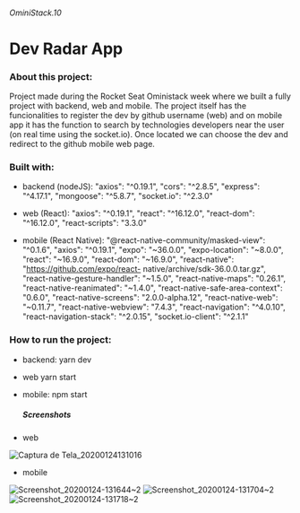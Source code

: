 ###### OminiStack.10

# Dev Radar App

### About this project:

Project made during the Rocket Seat Oministack week where we built a fully project with backend, web and mobile. The project itself has the funcionalities to register the dev by github username (web) and on mobile app it has the function to search by technologies developers near the user (on real time using the socket.io). Once located we can choose the dev and redirect to the github mobile web page.


### Built with:

* backend (nodeJS):
   "axios": "^0.19.1",
   "cors": "^2.8.5",
   "express": "^4.17.1",
   "mongoose": "^5.8.7",
   "socket.io": "^2.3.0"

* web (React):
   "axios": "^0.19.1",
   "react": "^16.12.0",
   "react-dom": "^16.12.0",
   "react-scripts": "3.3.0"

* mobile (React Native):
   "@react-native-community/masked-view": "^0.1.6",
   "axios": "^0.19.1",
   "expo": "~36.0.0",
   "expo-location": "~8.0.0",
   "react": "~16.9.0",
   "react-dom": "~16.9.0",
   "react-native": "https://github.com/expo/react-         native/archive/sdk-36.0.0.tar.gz",
   "react-native-gesture-handler": "~1.5.0",
   "react-native-maps": "0.26.1",
   "react-native-reanimated": "~1.4.0",
   "react-native-safe-area-context": "0.6.0",
   "react-native-screens": "2.0.0-alpha.12",
   "react-native-web": "~0.11.7",
   "react-native-webview": "7.4.3",
   "react-navigation": "^4.0.10",
   "react-navigation-stack": "^2.0.15",
   "socket.io-client": "^2.1.1"

### How to run the project:

* backend:
  yarn dev

* web 
  yarn start
  
* mobile:
  npm start
  
  ##### Screenshots
  
* web  

![Captura de Tela_20200124131016](https://user-images.githubusercontent.com/44758312/73097065-0dd89a80-3ec5-11ea-8c82-18e056d783d9.png)

* mobile

![Screenshot_20200124-131644~2](https://user-images.githubusercontent.com/44758312/73097066-0dd89a80-3ec5-11ea-9920-8ffad12becf3.png)
![Screenshot_20200124-131704~2](https://user-images.githubusercontent.com/44758312/73097067-0dd89a80-3ec5-11ea-9482-d5b0e35db9e2.png)
![Screenshot_20200124-131718~2](https://user-images.githubusercontent.com/44758312/73097068-0e713100-3ec5-11ea-8a1d-a2752cc21634.png)

